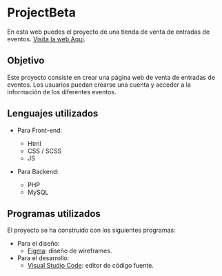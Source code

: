 # ProjectBeta


En esta web puedes el proyecto de una tienda de venta de entradas de eventos. [Visita la web Aquí](https://frontend.esatid3-2021.com/ireneb/project-beta/index.php).


## **Objetivo**


Este proyecto consiste en crear una página web de venta de entradas de eventos. Los usuarios puedan crearse una cuenta y acceder a la información de los diferentes eventos.

## **Lenguajes utilizados**

- Para Front-end: 
  - Html 
  - CSS / SCSS
  - JS
  
- Para Backend: 
  - PHP
  - MySQL


## **Programas utilizados**
El proyecto se ha construido con los siguientes programas:
- Para el diseño: 
  - <a href="https://www.figma.com/file/Q7BzoG8wpJXEl3Vhw1aZDG/IreneBargues-projects?node-id=201%3A2">Figma</a>: diseño de wireframes.
- Para el desarrollo: 
  - <a href="https://code.visualstudio.com/">Visual Studio Code</a>: editor de código fuente.

